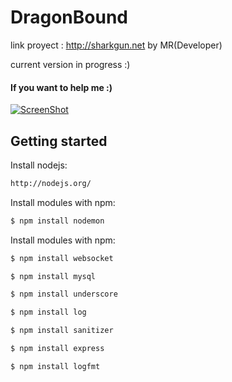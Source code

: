 DragonBound
===========
link proyect :
http://sharkgun.net  by MR(Developer)

current version in progress :)

#### If you want to help me :)
  [![ScreenShot](https://www.paypalobjects.com/en_US/i/btn/btn_donate_LG.gif)](http://tinyurl.com/DonationX)


## Getting started
Install nodejs:
```sh
http://nodejs.org/
```
Install modules with npm:
```sh
$ npm install nodemon
```
Install modules with npm:
```sh
$ npm install websocket
```
```sh
$ npm install mysql
```
```sh
$ npm install underscore
```
```sh
$ npm install log
```
```sh
$ npm install sanitizer
```
```sh
$ npm install express
```
```sh
$ npm install logfmt
```